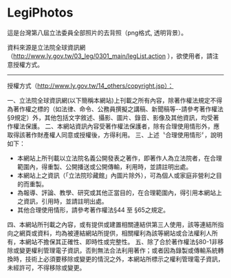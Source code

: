 LegiPhotos
==========
這是台灣第八屆立法委員全部照片的去背照（png格式, 透明背景）。

資料來源是立法院全球資訊網（http://www.ly.gov.tw/03_leg/0301_main/legList.action ），欲使用者，請注意授權方式。

---

授權方式（http://www.ly.gov.tw/14_others/copyright.jsp）：

一、立法院全球資訊網(以下簡稱本網站)上刊載之所有內容，除著作權法規定不得為著作權之標的（如法律、命令、公務員撰擬之講稿、新聞稿等--請參考著作權法§9規定）外，其他包括文字敘述、攝影、圖片、錄音、影像及其他資訊，均受著作權法保護。
二、本網站資訊內容受著作權法保護者，除有合理使用情形外，應取得該著作財產權人同意或授權後，方得利用。
三、上述〝合理使用情形〞，說明如下：
  * 本網站上所刊載以立法院名義公開發表之著作，即著作人為立法院者，在合理範圍內，得重製、公開播送或公開傳輸，利用時，並請註明出處。
  * 本網站上之資訊（「立法院珍藏館」內圖片除外），可為個人或家庭非營利之目的而重製。
  * 為報導、評論、教學、研究或其他正當目的，在合理範圍內，得引用本網站上之資訊，引用時，並請註明出處。
  * 其他合理使用情形，請參考著作權法§44 至 §65之規定。

四、本網站所刊載之內容，或有提供或建置相關連結供第三人使用，該等連結所指向之網頁或資料，均為被連結網站所提供，相關權利為該等網站或合法權利人所有，本網站不擔保其正確性、即時性或完整性。
五、除了合於著作權法§80-1非移除或變更權利管理電子資訊，否則無法合法利用著作；或者因為錄製或傳輸系統轉換時，技術上必須要移除或變更的情況之外，本網站所標示之權利管理電子資訊，未經許可，不得移除或變更。
